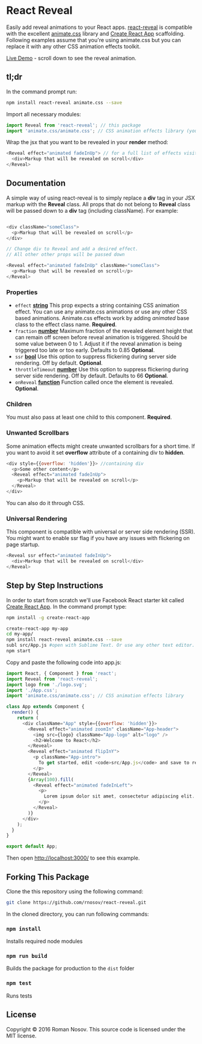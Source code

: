 # React Reveal

Easily add reveal animations to your React apps. [react-reveal](https://www.npmjs.com/package/react-reveal) is compatible with the excellent [animate.css](https://daneden.github.io/animate.css/) library and [Create React App](https://github.com/facebookincubator/create-react-app) scaffolding. Following examples assume that you're using animate.css but you can replace it with any other CSS animation effects toolkit.

[Live Demo](https://www.solarleague.org/) - scroll down to see the reveal animation.

## tl;dr

In the command prompt run:

```sh
npm install react-reveal animate.css --save

```

Import all necessary modules:

```javascript
import Reveal from 'react-reveal'; // this package
import 'animate.css/animate.css'; // CSS animation effects library (you can use something else if you wish)
```

Wrap the jsx that you want to be revealed in your **render** method:

```javascript
<Reveal effect="animated fadeInUp"> // for a full list of effects visit the animate.css page
  <div>Markup that will be revealed on scroll</div>
</Reveal>
```

## Documentation

A simple way of using react-reveal is to simply replace a **div** tag in your JSX markup with the **Reveal** class. All props that do not belong to **Reveal** class will be passed down to a **div** tag (including className). For example:
```javascript

<div className="someClass">
  <p>Markup that will be revealed on scroll</p>
</div>

// Change div to Reveal and add a desired effect. 
// All other other props will be passed down 

<Reveal effect="animated fadeInUp" className="someClass">
  <p>Markup that will be revealed on scroll</p>
</Reveal>
```

### Properties

- `effect` **[string](https://developer.mozilla.org/en-US/docs/Web/JavaScript/Reference/Global_Objects/String)** This prop expects a string containing CSS animation effect. You can use any animate.css animations or use any other CSS based animations. Animate.css effects work by adding *animated* base class to the effect class name. **Required**.
- `fraction` **[number](https://developer.mozilla.org/en-US/docs/Web/JavaScript/Reference/Global_Objects/Number)** Maximum fraction of the revealed element height that can remain off screen before reveal animation is triggered. Should be some value between 0 to 1. Adjust it if the reveal animation is being triggered too late or too early. Defaults to 0.85 **Optional**.
- `ssr` **[bool](https://developer.mozilla.org/en-US/docs/Web/JavaScript/Reference/Global_Objects/Boolean)** Use this option to suppress flickering during server side rendering. Off by default. **Optional**.
- `throttleTimeout` **[number](https://developer.mozilla.org/en-US/docs/Web/JavaScript/Reference/Global_Objects/Number)** Use this option to suppress flickering during server side rendering. Off by default. Defaults to 66 **Optional**.
- `onReveal` **[function](https://developer.mozilla.org/en-US/docs/Web/JavaScript/Reference/Global_Objects/Function)** Function called once the element is revealed. **Optional**.

### Children

You must also pass at least one child to this component. **Required**.

### Unwanted Scrollbars

Some animation effects might create unwanted scrollbars for a short time. If you want to avoid it set **overflow** attribute of a containing div to **hidden**.
```javascript
<div style={{overflow: 'hidden'}}> //containing div
  <p>Some other content</p>  
  <Reveal effect="animated fadeInUp">
    <p>Markup that will be revealed on scroll</p>
  </Reveal>
</div>
```
You can also do it through CSS.

### Universal Rendering

This component is compatible with universal or server side rendering (SSR). You might want to enable ssr flag if you have any issues with flickering on page startup.

```javascript
<Reveal ssr effect="animated fadeInUp">
  <div>Markup that will be revealed on scroll</div>
</Reveal>
```

## Step by Step Instructions

In order to start from scratch we'll use Facebook React starter kit called [Create React App](https://github.com/facebookincubator/create-react-app). In the command prompt type:


```sh
npm install -g create-react-app

create-react-app my-app
cd my-app/
npm install react-reveal animate.css --save
subl src/App.js #open with Sublime Text. Or use any other text editor.
npm start

```

Copy and paste the following code into app.js:

```javascript
import React, { Component } from 'react';
import Reveal from 'react-reveal'; 
import logo from './logo.svg';
import './App.css';
import 'animate.css/animate.css'; // CSS animation effects library

class App extends Component {
  render() {
    return (
      <div className="App" style={{overflow: 'hidden'}}>
        <Reveal effect="animated zoomIn" className="App-header">
          <img src={logo} className="App-logo" alt="logo" />
          <h2>Welcome to React</h2>
        </Reveal>
        <Reveal effect="animated flipInY">
          <p className="App-intro">
            To get started, edit <code>src/App.js</code> and save to reload.
          </p>
        </Reveal>
        {Array(100).fill(          
          <Reveal effect="animated fadeInLeft">
            <p>
              Lorem ipsum dolor sit amet, consectetur adipiscing elit. Integer vestibulum fermentum massa, pharetra consectetur nisi pellentesque non. Quisque convallis sit amet ante a maximus. Fusce aliquam cursus eros, nec rutrum ante commodo non. Ut vitae viverra justo. Nam dignissim mollis aliquam. Cras pellentesque est at eros aliquet, sed vestibulum diam mollis. Class aptent taciti sociosqu ad litora torquent per conubia nostra, per inceptos himenaeos. Mauris posuere mauris nec lectus varius, vitae gravida nunc tempor. Mauris ut viverra dolor. Maecenas at faucibus tellus. Quisque gravida mi eget tortor porta, eu rhoncus dui blandit.
            </p>              
          </Reveal>                    
        )}
      </div>
    );
  }
}

export default App;
```

Then open [http://localhost:3000/](http://localhost:3000/) to see this example.

## Forking This Package

Clone the this repository using the following command:

```sh
git clone https://github.com/rnosov/react-reveal.git
```

In the cloned directory, you can run following commands:

### `npm install`

Installs required node modules

### `npm run build`

Builds the package for production to the `dist` folder

### `npm test`

Runs tests

## License

Copyright © 2016 Roman Nosov. This source code is licensed under the MIT license.
